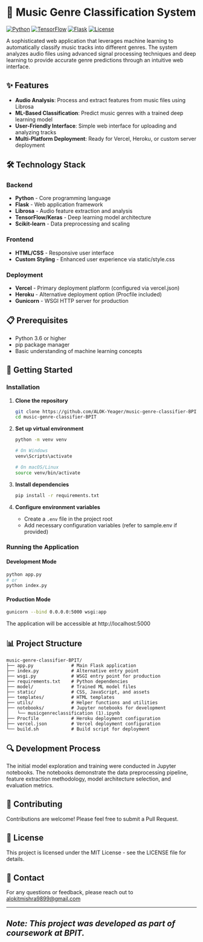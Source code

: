 # 🎵 Music Genre Classification System

[![Python](https://img.shields.io/badge/Python-3.6+-blue.svg)](https://www.python.org/downloads/)
[![TensorFlow](https://img.shields.io/badge/TensorFlow-2.x-orange.svg)](https://www.tensorflow.org/)
[![Flask](https://img.shields.io/badge/Flask-2.x-green.svg)](https://flask.palletsprojects.com/)
[![License](https://img.shields.io/badge/License-MIT-yellow.svg)](https://opensource.org/licenses/MIT)

A sophisticated web application that leverages machine learning to automatically classify music tracks into different genres. The system analyzes audio files using advanced signal processing techniques and deep learning to provide accurate genre predictions through an intuitive web interface.

## ✨ Features

- **Audio Analysis**: Process and extract features from music files using Librosa
- **ML-Based Classification**: Predict music genres with a trained deep learning model
- **User-Friendly Interface**: Simple web interface for uploading and analyzing tracks
- **Multi-Platform Deployment**: Ready for Vercel, Heroku, or custom server deployment

## 🛠️ Technology Stack

### Backend
- **Python** - Core programming language
- **Flask** - Web application framework
- **Librosa** - Audio feature extraction and analysis
- **TensorFlow/Keras** - Deep learning model architecture
- **Scikit-learn** - Data preprocessing and scaling

### Frontend
- **HTML/CSS** - Responsive user interface
- **Custom Styling** - Enhanced user experience via static/style.css

### Deployment
- **Vercel** - Primary deployment platform (configured via vercel.json)
- **Heroku** - Alternative deployment option (Procfile included)
- **Gunicorn** - WSGI HTTP server for production

## 📋 Prerequisites

- Python 3.6 or higher
- pip package manager
- Basic understanding of machine learning concepts

## 🚀 Getting Started

### Installation

1. **Clone the repository**
   ```bash
   git clone https://github.com/ALOK-Yeager/music-genre-classifier-BPIT.git
   cd music-genre-classifier-BPIT
   ```

2. **Set up virtual environment**
   ```bash
   python -m venv venv
   
   # On Windows
   venv\Scripts\activate
   
   # On macOS/Linux
   source venv/bin/activate
   ```

3. **Install dependencies**
   ```bash
   pip install -r requirements.txt
   ```

4. **Configure environment variables**
   - Create a `.env` file in the project root
   - Add necessary configuration variables (refer to sample.env if provided)

### Running the Application

#### Development Mode
```bash
python app.py
# or
python index.py
```

#### Production Mode
```bash
gunicorn --bind 0.0.0.0:5000 wsgi:app
```

The application will be accessible at http://localhost:5000

## 📊 Project Structure

```
music-genre-classifier-BPIT/
├── app.py              # Main Flask application
├── index.py            # Alternative entry point
├── wsgi.py             # WSGI entry point for production
├── requirements.txt    # Python dependencies
├── model/              # Trained ML model files
├── static/             # CSS, JavaScript, and assets
├── templates/          # HTML templates
├── utils/              # Helper functions and utilities
├── notebooks/          # Jupyter notebooks for development
│   └── musicgenreclassification (1).ipynb
├── Procfile            # Heroku deployment configuration
├── vercel.json         # Vercel deployment configuration
└── build.sh            # Build script for deployment
```

## 🔍 Development Process

The initial model exploration and training were conducted in Jupyter notebooks. The notebooks demonstrate the data preprocessing pipeline, feature extraction methodology, model architecture selection, and evaluation metrics.

## 🤝 Contributing

Contributions are welcome! Please feel free to submit a Pull Request.

## 📝 License

This project is licensed under the MIT License - see the LICENSE file for details.

## 📧 Contact

For any questions or feedback, please reach out to [alokitmishra9899@gmail.com](alokitmishra9899@gmail.com)

---

## *Note: This project was developed as part of coursework at BPIT.*
